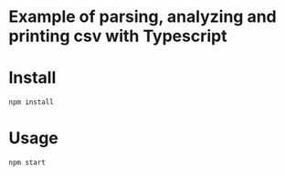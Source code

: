 # Example of parsing, analyzing and printing csv with Typescript 


# Install
```
npm install
```

# Usage
```
npm start
```

